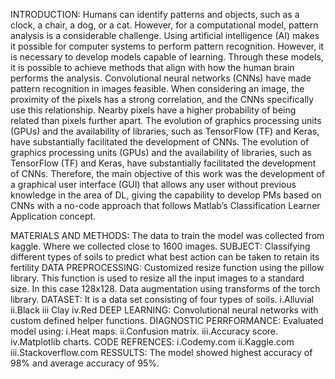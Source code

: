 INTRODUCTION:
Humans can identify patterns and objects, such as a clock, a chair, a dog, or a cat. However, for a computational model, pattern analysis is a considerable challenge.
Using artificial intelligence (AI) makes it possible for computer systems to perform pattern recognition. However, it is necessary to develop models capable of learning.
Through these models, it is possible to achieve methods that align with how the human brain performs the analysis.
Convolutional neural networks (CNNs) have made pattern recognition in images feasible. 
When considering an image, the proximity of the pixels has a strong correlation, and the CNNs specifically use this relationship.
Nearby pixels have a higher probability of being related than pixels further apart.
The evolution of graphics processing units (GPUs) and the availability of libraries, such as TensorFlow (TF) and Keras, have substantially facilitated the development of CNNs. 
The evolution of graphics processing units (GPUs) and the availability of libraries, such as TensorFlow (TF) and Keras, have substantially facilitated the development of CNNs.
Therefore, the main objective of this work was the development of a graphical user interface (GUI) that allows any user without previous knowledge in the area of DL, giving the capability to develop PMs based on CNNs with a no-code approach that follows Matlab’s Classification Learner Application concept.

 MATERIALS AND METHODS:
The data to train the model was collected from kaggle.
Where we collected close to 1600 images.
SUBJECT: 
Classifying different types of soils to predict what best action can be taken to retain its fertility 
DATA PREPROCESSING: 
Customized resize function using the pillow library. 
This function is used to resize all the input images to a standard size. In this case 128x128.
Data augmentation using transforms of the torch library. 
DATASET: 
It is a data set consisting of four types of soils.
i.Alluvial 
ii.Black 
iii Clay
iv.Red
DEEP  LEARNING: 
Convolutional neural networks with custom defined helper functions. 
DIAGNOSTIC PERRFORMANCE: 
Evaluated model using:
i.Heat maps.
ii.Confusion matrix.
iii.Accuracy score. 
iv.Matplotlib charts.
CODE REFRENCES:
i.Codemy.com
ii.Kaggle.com
iii.Stackoverflow.com
RESSULTS:
The model showed highest accuracy of 98% and average accuracy of 95%.
